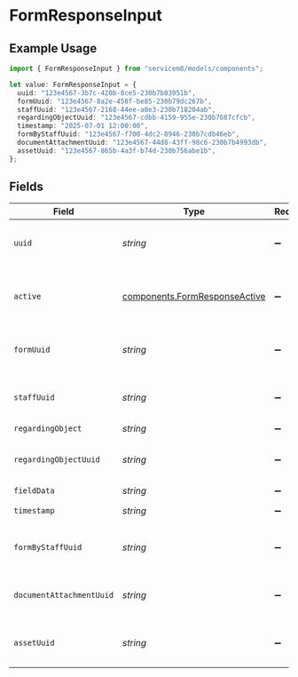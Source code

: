 # FormResponseInput

## Example Usage

```typescript
import { FormResponseInput } from "servicem8/models/components";

let value: FormResponseInput = {
  uuid: "123e4567-3b7c-420b-8ce5-230b7b03951b",
  formUuid: "123e4567-8a2e-458f-be85-230b79dc267b",
  staffUuid: "123e4567-2168-44ee-a8e3-230b718204ab",
  regardingObjectUuid: "123e4567-cdbb-4159-955e-230b7687cfcb",
  timestamp: "2025-07-01 12:00:00",
  formByStaffUuid: "123e4567-f700-4dc2-8946-230b7cdb46eb",
  documentAttachmentUuid: "123e4567-44d8-43ff-98c6-230b7b4993db",
  assetUuid: "123e4567-865b-4a3f-b74d-230b756abe1b",
};
```

## Fields

| Field                                                                          | Type                                                                           | Required                                                                       | Description                                                                    | Example                                                                        |
| ------------------------------------------------------------------------------ | ------------------------------------------------------------------------------ | ------------------------------------------------------------------------------ | ------------------------------------------------------------------------------ | ------------------------------------------------------------------------------ |
| `uuid`                                                                         | *string*                                                                       | :heavy_minus_sign:                                                             | Unique identifier for this record                                              | 123e4567-3b7c-420b-8ce5-230b7b03951b                                           |
| `active`                                                                       | [components.FormResponseActive](../../models/components/formresponseactive.md) | :heavy_minus_sign:                                                             | Record active/deleted flag.  Valid values are [0,1]                            |                                                                                |
| `formUuid`                                                                     | *string*                                                                       | :heavy_minus_sign:                                                             | N/A                                                                            | 123e4567-8a2e-458f-be85-230b79dc267b                                           |
| `staffUuid`                                                                    | *string*                                                                       | :heavy_minus_sign:                                                             | N/A                                                                            | 123e4567-2168-44ee-a8e3-230b718204ab                                           |
| `regardingObject`                                                              | *string*                                                                       | :heavy_minus_sign:                                                             | N/A                                                                            |                                                                                |
| `regardingObjectUuid`                                                          | *string*                                                                       | :heavy_minus_sign:                                                             | N/A                                                                            | 123e4567-cdbb-4159-955e-230b7687cfcb                                           |
| `fieldData`                                                                    | *string*                                                                       | :heavy_minus_sign:                                                             | N/A                                                                            |                                                                                |
| `timestamp`                                                                    | *string*                                                                       | :heavy_minus_sign:                                                             | N/A                                                                            | 2025-07-01 12:00:00                                                            |
| `formByStaffUuid`                                                              | *string*                                                                       | :heavy_minus_sign:                                                             | N/A                                                                            | 123e4567-f700-4dc2-8946-230b7cdb46eb                                           |
| `documentAttachmentUuid`                                                       | *string*                                                                       | :heavy_minus_sign:                                                             | N/A                                                                            | 123e4567-44d8-43ff-98c6-230b7b4993db                                           |
| `assetUuid`                                                                    | *string*                                                                       | :heavy_minus_sign:                                                             | N/A                                                                            | 123e4567-865b-4a3f-b74d-230b756abe1b                                           |